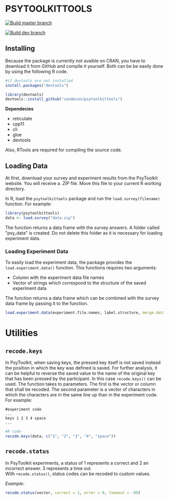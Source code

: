 # PSYTOOLKITTOOLS

[![Build master branch](https://github.com/condecon/psytoolkittools/actions/workflows/r_master.yml/badge.svg)](https://github.com/condecon/psytoolkittools/actions/workflows/r_master.yml)

[![Build dev branch](https://github.com/condecon/psytoolkittools/actions/workflows/r_dev.yml/badge.svg)](https://github.com/condecon/psytoolkittools/actions/workflows/r_dev.yml)

## Installing 

Because the package is currently not avaible on CRAN, you have to download it from GitHub and compile it yourself.
Both can be be easily done by using the following R code.
```r
#if devtools are not installed
install.packages("devtools")

library(devtools)
devtools::install_github("condecon/psytoolkittools")
```

**Dependecies**
- reticulate
- cpp11
- cli
- glue
- devtools

Also, RTools are required for compiling the source code.

## Loading Data

At first, download your survey and experiment results from the
PsyToolkit website. You will receive a .ZIP file. Move this file to your
current R working directory.

In R, load the `psytoolkittools` package and run the `load.survey(filename)` function.
For example:
```r
library(psytoolkittools)
data <- load.survey("data.zip")
```
The function returns a data frame with the survey answers.
A folder called "psy_data" is created. Do not delete this folder as it is necessary for loading experiment data.

### Loading Experiment Data
To easily load the experiment data, the package provides the `load.experiment.data()` function.
This functions requires two arguments:
- Column with the experiment data file names
- Vector of strings which correspond to the structure of the saved experiment data

The function returns a data frame which can be combined with the survey data frame by passing it to the function.
```r
load.experiment.data(experiment.file.names, label.structure, merge.dataframe = surveydata)
```

# Utilities

## `recode.keys`
In PsyToolkit, when saving keys, the pressed key itself is not saved instead the position in which the key was defined is saved.
For further analysis, it can be helpful to reverse the saved value to the name of the original key that has been pressed by the participant.
In this case `recode.keys()` can be used.
The function takes to parameters. The first is the vector or column that shall be recoded. The second parameter is a vector of characters in which the characters are in the same line up than in the experiment code.
For example:
```
#experiment code
...
keys 1 2 3 4 space
...
```

```r
#R code
recode.keys(data, c("1", "2", "3", "4", "space"))
```
## `recode.status`

In PsyToolkit experiments, a status of 1 represents a correct and 2 an incorrect answer. 3 represents a time out.\
With `recode.status()`, status codes can be recoded to custom values.

*Example:*

```r
recode.status(vector, correct = 1, error = 0, timeout = -99)
```